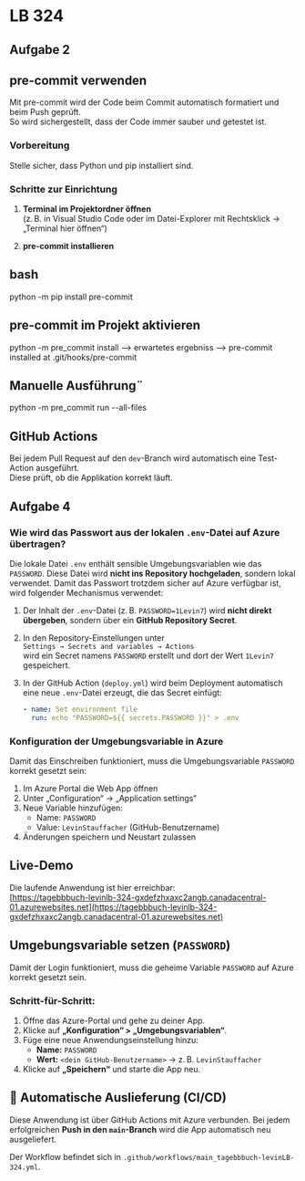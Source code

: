 # LB 324

## Aufgabe 2
## pre-commit verwenden

Mit pre-commit wird der Code beim Commit automatisch formatiert und beim Push geprüft.  
So wird sichergestellt, dass der Code immer sauber und getestet ist.

### Vorbereitung

Stelle sicher, dass Python und pip installiert sind.

### Schritte zur Einrichtung

1. **Terminal im Projektordner öffnen**  
   (z. B. in Visual Studio Code oder im Datei-Explorer mit Rechtsklick → „Terminal hier öffnen“)

2. **pre-commit installieren**

## bash
python -m pip install pre-commit

## pre-commit im Projekt aktivieren
python -m pre_commit install --> erwartetes ergebniss --> pre-commit installed at .git/hooks/pre-commit

## Manuelle Ausführung¨
python -m pre_commit run --all-files

## GitHub Actions

Bei jedem Pull Request auf den `dev`-Branch wird automatisch eine Test-Action ausgeführt.  
Diese prüft, ob die Applikation korrekt läuft.


## Aufgabe 4

### Wie wird das Passwort aus der lokalen `.env`-Datei auf Azure übertragen?

Die lokale Datei `.env` enthält sensible Umgebungsvariablen wie das `PASSWORD`. Diese Datei wird **nicht ins Repository hochgeladen**, sondern lokal verwendet. Damit das Passwort trotzdem sicher auf Azure verfügbar ist, wird folgender Mechanismus verwendet:

1. Der Inhalt der `.env`-Datei (z. B. `PASSWORD=1Levin7`) wird **nicht direkt übergeben**, sondern über ein **GitHub Repository Secret**.

2. In den Repository-Einstellungen unter  
   `Settings → Secrets and variables → Actions`  
   wird ein Secret namens `PASSWORD` erstellt und dort der Wert `1Levin7` gespeichert.

3. In der GitHub Action (`deploy.yml`) wird beim Deployment automatisch eine neue `.env`-Datei erzeugt, die das Secret einfügt:

   ```yaml
   - name: Set environment file
     run: echo "PASSWORD=${{ secrets.PASSWORD }}" > .env


### Konfiguration der Umgebungsvariable in Azure

Damit das Einschreiben funktioniert, muss die Umgebungsvariable `PASSWORD` korrekt gesetzt sein:

1. Im Azure Portal die Web App öffnen
2. Unter „Configuration“ → „Application settings“
3. Neue Variable hinzufügen:  
   - Name: `PASSWORD`  
   - Value: `LevinStauffacher` (GitHub-Benutzername)
4. Änderungen speichern und Neustart zulassen

## Live-Demo
Die laufende Anwendung ist hier erreichbar:  
[https://tagebbbuch-levinlb-324-gxdefzhxaxc2angb.canadacentral-01.azurewebsites.net](https://tagebbbuch-levinlb-324-gxdefzhxaxc2angb.canadacentral-01.azurewebsites.net)


## Umgebungsvariable setzen (`PASSWORD`)
Damit der Login funktioniert, muss die geheime Variable `PASSWORD` auf Azure korrekt gesetzt sein.

### Schritt-für-Schritt:
1. Öffne das Azure-Portal und gehe zu deiner App.
2. Klicke auf **„Konfiguration“ > „Umgebungsvariablen“**.
3. Füge eine neue Anwendungseinstellung hinzu:
   - **Name:** `PASSWORD`
   - **Wert:** `<dein GitHub-Benutzername>` → z. B. `LevinStauffacher`
4. Klicke auf **„Speichern“** und starte die App neu.

## 🔁 Automatische Auslieferung (CI/CD)
Diese Anwendung ist über GitHub Actions mit Azure verbunden. Bei jedem erfolgreichen **Push in den `main`-Branch** wird die App automatisch neu ausgeliefert.

Der Workflow befindet sich in `.github/workflows/main_tagebbbuch-levinLB-324.yml`.
